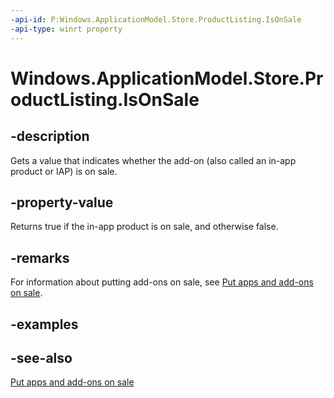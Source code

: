 ```yaml
---
-api-id: P:Windows.ApplicationModel.Store.ProductListing.IsOnSale
-api-type: winrt property
---
```


<!-- Property syntax
public bool IsOnSale { get; }
-->

# Windows.ApplicationModel.Store.ProductListing.IsOnSale

## -description
Gets a value that indicates whether the add-on (also called an in-app product or IAP) is on sale.

## -property-value
Returns true if the in-app product is on sale, and otherwise false.

## -remarks
For information about putting add-ons on sale, see [Put apps and add-ons on sale](https://msdn.microsoft.com/windows/uwp/publish/put-apps-and-add-ons-on-sale).

## -examples

## -see-also
[Put apps and add-ons on sale](https://msdn.microsoft.com/windows/uwp/publish/put-apps-and-add-ons-on-sale)